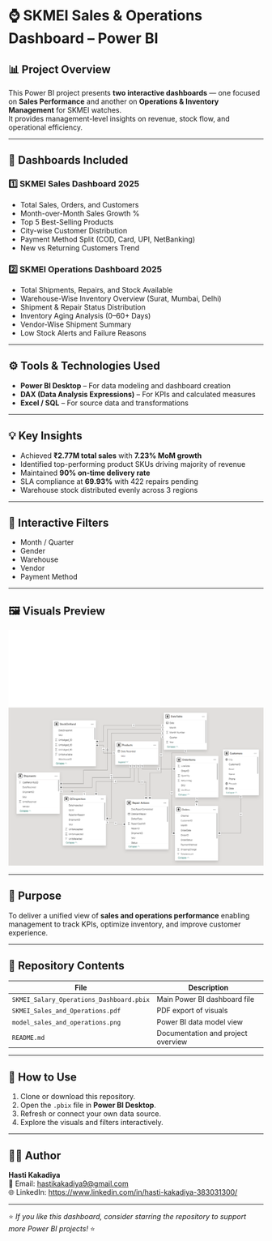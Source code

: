 # ⌚ SKMEI Sales & Operations Dashboard – Power BI

## 📊 Project Overview
This Power BI project presents **two interactive dashboards** — one focused on **Sales Performance** and another on **Operations & Inventory Management** for SKMEI watches.  
It provides management-level insights on revenue, stock flow, and operational efficiency.

---

## 🎯 Dashboards Included

### 1️⃣ SKMEI Sales Dashboard 2025
- Total Sales, Orders, and Customers  
- Month-over-Month Sales Growth %  
- Top 5 Best-Selling Products  
- City-wise Customer Distribution  
- Payment Method Split (COD, Card, UPI, NetBanking)  
- New vs Returning Customers Trend  

### 2️⃣ SKMEI Operations Dashboard 2025
- Total Shipments, Repairs, and Stock Available  
- Warehouse-Wise Inventory Overview (Surat, Mumbai, Delhi)  
- Shipment & Repair Status Distribution  
- Inventory Aging Analysis (0–60+ Days)  
- Vendor-Wise Shipment Summary  
- Low Stock Alerts and Failure Reasons  

---

## ⚙️ Tools & Technologies Used
- **Power BI Desktop** – For data modeling and dashboard creation  
- **DAX (Data Analysis Expressions)** – For KPIs and calculated measures  
- **Excel / SQL** – For source data and transformations  

---

## 💡 Key Insights
- Achieved **₹2.77M total sales** with **7.23% MoM growth**  
- Identified top-performing product SKUs driving majority of revenue  
- Maintained **90% on-time delivery rate**  
- SLA compliance at **69.93%** with 422 repairs pending  
- Warehouse stock distributed evenly across 3 regions  

---

## 🧭 Interactive Filters
- Month / Quarter  
- Gender  
- Warehouse  
- Vendor  
- Payment Method  

---

## 🖼️ Visuals Preview
![Sales And Operations Dashboard](SKMEI_Sales_and_Operations.pdf)
![Data Model](model_sales_and_operations.png)

---

## 🧠 Purpose
To deliver a unified view of **sales and operations performance** enabling management to track KPIs, optimize inventory, and improve customer experience.

---

## 📂 Repository Contents
| File | Description |
|------|--------------|
| `SKMEI_Salary_Operations_Dashboard.pbix` | Main Power BI dashboard file |
| `SKMEI_Sales_and_Operations.pdf` | PDF export of visuals |
| `model_sales_and_operations.png` | Power BI data model view |
| `README.md` | Documentation and project overview |

---

## 🚀 How to Use
1. Clone or download this repository.  
2. Open the `.pbix` file in **Power BI Desktop**.  
3. Refresh or connect your own data source.  
4. Explore the visuals and filters interactively.

---

## 👩‍💼 Author
**Hasti Kakadiya**  
📧 Email: hastikakadiya9@gmail.com  
🌐 LinkedIn: https://www.linkedin.com/in/hasti-kakadiya-383031300/

---

⭐ *If you like this dashboard, consider starring the repository to support more Power BI projects!* ⭐
